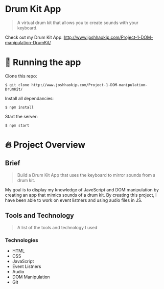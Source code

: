 # Drum Kit App

> A virtual drum kit that allows you to create sounds with your keyboard.


Check out my Drum Kit App: http://www.joshhaokip.com/Project-1-DOM-manipulation-DrumKit/


# :running: Running the app

Clone this repo:

```
$ git clone http://www.joshhaokip.com/Project-1-DOM-manipulation-DrumKit/
```

Install all dependancies:

```
$ npm install
```

Start the server:

```
$ npm start
```

# :fire: Project Overview

## Brief

> Build a Drum Kit App that uses the keyboard to mirror sounds from a drum kit. 

My goal is to display my knowledge of JaveScript and DOM manipulation by creating an app that mimics sounds of a drum kit. By creating this project, I have been able to work on event listners and using audio files in JS.

## Tools and Technology

> A list of the tools and technology I used

### Technologies

- HTML
- CSS
- JavaScript
- Event Listners
- Audio 
- DOM Manipulation
- Git
